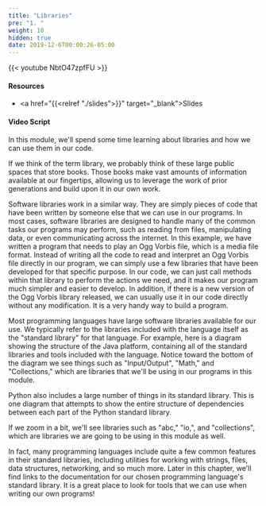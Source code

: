 ```yaml
---
title: "Libraries"
pre: "1. "
weight: 10
hidden: true
date: 2019-12-6T00:00:26-05:00
---
```


{{< youtube NbtO47zpfFU >}}

#### Resources

* <a href="{{<relref "./slides">}}" target="_blank">Slides</a>

#### Video Script

In this module, we'll spend some time learning about libraries and how we can use them in our code.

If we think of the term library, we probably think of these large public spaces that store books. Those books make vast amounts of information available at our fingertips, allowing us to leverage the work of prior generations and build upon it in our own work.

Software libraries work in a similar way. They are simply pieces of code that have been written by someone else that we can use in our programs. In most cases, software libraries are designed to handle many of the common tasks our programs may perform, such as reading from files, manipulating data, or even communicating across the internet. In this example, we have written a program that needs to play an Ogg Vorbis file, which is a media file format. Instead of writing all the code to read and interpret an Ogg Vorbis file directly in our program, we can simply use a few libraries that have been developed for that specific purpose. In our code, we can just call methods within that library to perform the actions we need, and it makes our program much simpler and easier to develop. In addition, if there is a new version of the Ogg Vorbis library released, we can usually use it in our code directly without any modification. It is a very handy way to build a program.

Most programming languages have large software libraries available for our use. We typically refer to the libraries included with the language itself as the "standard library" for that language. For example, here is a diagram showing the structure of the Java platform, containing all of the standard libraries and tools included with the language. Notice toward the bottom of the diagram we see things such as "Input/Output", "Math," and "Collections," which are libraries that we'll be using in our programs in this module.

Python also includes a large number of things in its standard library. This is one diagram that attempts to show the entire structure of dependencies between each part of the Python standard library.

If we zoom in a bit, we'll see libraries such as "abc," "io,", and "collections", which are libraries we are going to be using in this module as well.

In fact, many programming languages include quite a few common features in their standard libraries, including utilities for working with strings, files, data structures, networking, and so much more. Later in this chapter, we'll find links to the documentation for our chosen programming language's standard library. It is a great place to look for tools that we can use when writing our own programs!
